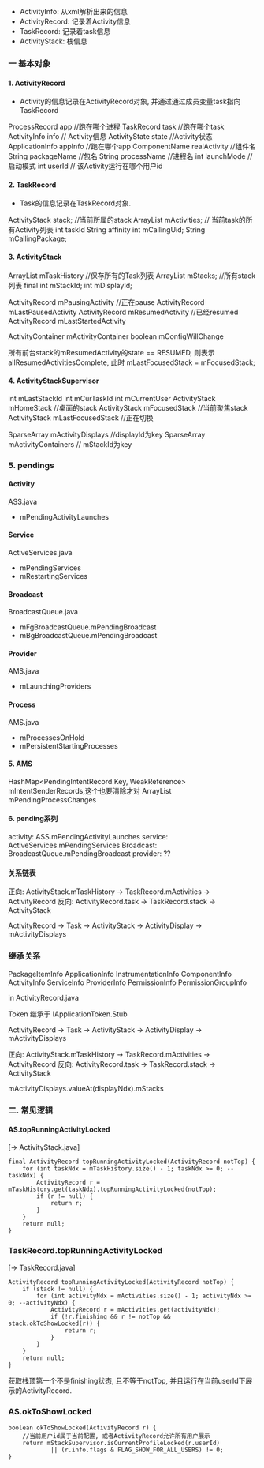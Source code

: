 - ActivityInfo: 从xml解析出来的信息
- ActivityRecord: 记录着Activity信息
- TaskRecord: 记录着task信息
- ActivityStack: 栈信息


### 一 基本对象
#### 1. ActivityRecord
- Activity的信息记录在ActivityRecord对象, 并通过通过成员变量task指向TaskRecord

ProcessRecord app //跑在哪个进程
TaskRecord task  //跑在哪个task
ActivityInfo info // Activity信息
ActivityState state //Activity状态
ApplicationInfo appInfo //跑在哪个app
ComponentName realActivity //组件名
String packageName //包名
String processName //进程名
int launchMode //启动模式
int userId // 该Activity运行在哪个用户id

#### 2. TaskRecord

- Task的信息记录在TaskRecord对象.

ActivityStack stack; //当前所属的stack
ArrayList<ActivityRecord> mActivities; // 当前task的所有Activity列表
int taskId
String affinity
int mCallingUid;
String mCallingPackage;


#### 3. ActivityStack

ArrayList<TaskRecord> mTaskHistory  //保存所有的Task列表
ArrayList<ActivityStack> mStacks; //所有stack列表
final int mStackId;
int mDisplayId;

ActivityRecord mPausingActivity //正在pause
ActivityRecord mLastPausedActivity
ActivityRecord mResumedActivity  //已经resumed
ActivityRecord mLastStartedActivity

ActivityContainer mActivityContainer
boolean mConfigWillChange


所有前台stack的mResumedActivity的state == RESUMED, 则表示allResumedActivitiesComplete, 此时 mLastFocusedStack = mFocusedStack;

#### 4. ActivityStackSupervisor

int mLastStackId
int mCurTaskId
int mCurrentUser
ActivityStack mHomeStack //桌面的stack
ActivityStack mFocusedStack //当前聚焦stack
ActivityStack mLastFocusedStack //正在切换

SparseArray<ActivityDisplay> mActivityDisplays  //displayId为key
SparseArray<ActivityContainer> mActivityContainers // mStackId为key

### 5. pendings

#### Activity
ASS.java
- mPendingActivityLaunches

#### Service
ActiveServices.java
- mPendingServices
- mRestartingServices

#### Broadcast
BroadcastQueue.java
- mFgBroadcastQueue.mPendingBroadcast 
- mBgBroadcastQueue.mPendingBroadcast

#### Provider
AMS.java
- mLaunchingProviders

#### Process
AMS.java
- mProcessesOnHold
- mPersistentStartingProcesses


#### 5. AMS

HashMap<PendingIntentRecord.Key, WeakReference<PendingIntentRecord>> mIntentSenderRecords,这个也要清除才对
ArrayList<ProcessChangeItem> mPendingProcessChanges


#### 6. pending系列

activity: ASS.mPendingActivityLaunches
service:  ActiveServices.mPendingServices
Broadcast:  BroadcastQueue.mPendingBroadcast
provider: ??

#### 关系链表

正向: ActivityStack.mTaskHistory -> TaskRecord.mActivities -> ActivityRecord
反向: ActivityRecord.task -> TaskRecord.stack -> ActivityStack


ActivityRecord -> Task -> ActivityStack -> ActivityDisplay -> mActivityDisplays

### 继承关系

PackageItemInfo
    ApplicationInfo
    InstrumentationInfo
    ComponentInfo
        ActivityInfo
        ServiceInfo
        ProviderInfo
    PermissionInfo
    PermissionGroupInfo

in ActivityRecord.java

Token 继承于 IApplicationToken.Stub


ActivityRecord -> Task -> ActivityStack -> ActivityDisplay -> mActivityDisplays


正向: ActivityStack.mTaskHistory -> TaskRecord.mActivities -> ActivityRecord
反向: ActivityRecord.task -> TaskRecord.stack -> ActivityStack

mActivityDisplays.valueAt(displayNdx).mStacks

### 二. 常见逻辑

#### AS.topRunningActivityLocked
[-> ActivityStack.java]

    final ActivityRecord topRunningActivityLocked(ActivityRecord notTop) {
        for (int taskNdx = mTaskHistory.size() - 1; taskNdx >= 0; --taskNdx) {
            ActivityRecord r = mTaskHistory.get(taskNdx).topRunningActivityLocked(notTop);
            if (r != null) {
                return r;
            }
        }
        return null;
    }

### TaskRecord.topRunningActivityLocked
[-> TaskRecord.java]

    ActivityRecord topRunningActivityLocked(ActivityRecord notTop) {
        if (stack != null) {
            for (int activityNdx = mActivities.size() - 1; activityNdx >= 0; --activityNdx) {
                ActivityRecord r = mActivities.get(activityNdx);
                if (!r.finishing && r != notTop && stack.okToShowLocked(r)) {
                    return r;
                }
            }
        }
        return null;
    }

获取栈顶第一个不是finishing状态, 且不等于notTop, 并且运行在当前userId下展示的ActivityRecord.

### AS.okToShowLocked

    boolean okToShowLocked(ActivityRecord r) {
        //当前用户id属于当前配置, 或者ActivityRecord允许所有用户展示
        return mStackSupervisor.isCurrentProfileLocked(r.userId)
                || (r.info.flags & FLAG_SHOW_FOR_ALL_USERS) != 0;
    }
